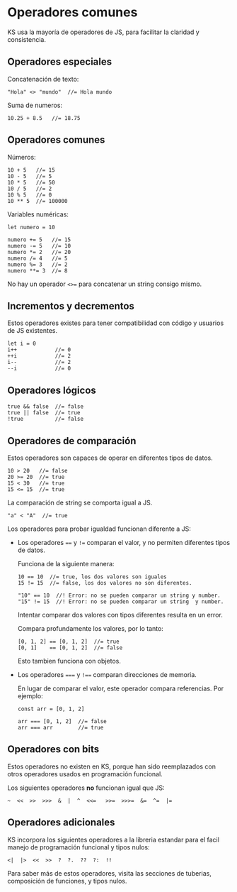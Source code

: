 # Operadores comunes

KS usa la mayoría de operadores de JS, para facilitar la claridad y consistencia.

## Operadores especiales

Concatenación de texto:

```
"Hola" <> "mundo"  //= Hola mundo
```

Suma de numeros:

```
10.25 + 8.5   //= 18.75
```

## Operadores comunes

Números:

```
10 + 5   //= 15
10 - 5   //= 5
10 * 5   //= 50
10 / 5   //= 2
10 % 5   //= 0
10 ** 5  //= 100000
```

Variables numéricas:

```
let numero = 10

numero += 5   //= 15
numero -= 5   //= 10
numero *= 2   //= 20
numero /= 4   //= 5
numero %= 3   //= 2
numero **= 3  //= 8
```

No hay un operador `<>=` para concatenar un string consigo mismo.

## Incrementos y decrementos

Estos operadores existes para tener compatibilidad con código y usuarios de JS
existentes.

```
let i = 0
i++            //= 0
++i            //= 2
i--            //= 2
--i            //= 0
```

## Operadores lógicos

```
true && false  //= false
true || false  //= true
!true          //= false
```

## Operadores de comparación

Estos operadores son capaces de operar en diferentes tipos de datos.

```
10 > 20   //= false
20 >= 20  //= true
15 < 30   //= true
15 <= 15  //= true
```

La comparación de string se comporta igual a JS.

```
"a" < "A"  //= true
```

Los operadores para probar igualdad funcionan diferente a JS:

- Los operadores `==` y `!=` comparan el valor, y no permiten diferentes tipos de datos.
  
  Funciona de la siguiente manera:
  
  ```
  10 == 10  //= true, los dos valores son iguales
  15 != 15  //= false, los dos valores no son diferentes.
  
  "10" == 10  //! Error: no se pueden comparar un string y number.
  "15" != 15  //! Error: no se pueden comparar un string  y number.
  ```
  
  Intentar comparar dos valores con tipos diferentes resulta en un error.
  
  Compara profundamente los valores, por lo tanto:
  
  ```
  [0, 1, 2] == [0, 1, 2]  //= true
  [0, 1]    == [0, 1, 2]  //= false
  ```
  
  Esto tambien funciona con objetos.
  
- Los operadores `===` y `!==` comparan direcciones de memoria.

  En lugar de comparar el valor, este operador compara referencias. Por ejemplo:
  
  ```
  const arr = [0, 1, 2]
  
  arr === [0, 1, 2]  //= false
  arr === arr        //= true
  ```

## Operadores con bits

Estos operadores no existen en KS, porque han sido reemplazados con otros operadores usados en programación funcional.

Los siguientes operadores **no** funcionan igual que JS:

`~  <<  >>  >>>  &  |  ^  <<=   >>=  >>>=  &=  ^=  |=`

## Operadores adicionales

KS incorpora los siguientes operadores a la libreria estandar para el facil manejo de
programación funcional y tipos nulos:

`<|  |>  <<  >>  ?  ?.  ??  ?:  !!`

Para saber más de estos operadores, visita las secciones de tuberias, composición
de funciones, y tipos nulos.

